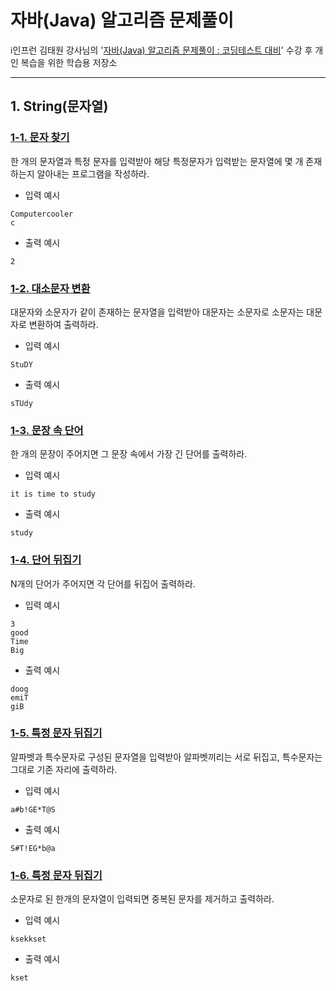# 자바(Java) 알고리즘 문제풀이

ℹ️인프런 김태원 강사님의 '[자바(Java) 알고리즘 문제풀이 : 코딩테스트 대비](https://inf.run/i2Mq)' 수강 후 개인 복습을 위한 학습용 저장소

***

## 1. String(문자열)

### [1-1. 문자 찾기](src/section1/Main01.java)

한 개의 문자열과 특정 문자를 입력받아 해당 특정문자가 입력받는 문자열에 몇 개 존재하는지 알아내는 프로그램을 작성하라.

- 입력 예시
```
Computercooler
c
```

- 출력 예시
```
2
```



### [1-2. 대소문자 변환](src/section1/Main02.java)

대문자와 소문자가 같이 존재하는 문자열을 입력받아 대문자는 소문자로 소문자는 대문자로 변환하여 출력하라.

- 입력 예시
```
StuDY
```

- 출력 예시
```
sTUdy
```



### [1-3. 문장 속 단어](src/section1/Main03.java)
한 개의 문장이 주어지면 그 문장 속에서 가장 긴 단어를 출력하라.

- 입력 예시
```
it is time to study
```

- 출력 예시
```
study
```



### [1-4. 단어 뒤집기](src/section1/Main04.java)
N개의 단어가 주어지면 각 단어를 뒤집어 출력하라.

- 입력 예시
```
3
good
Time
Big
```

- 출력 예시
```
doog
emiT
giB
```



### [1-5. 특정 문자 뒤집기](src/section1/Main05.java)
알파벳과 특수문자로 구성된 문자열을 입력받아 알파벳끼리는 서로 뒤집고, 특수문자는 그대로 기존 자리에 출력하라.

- 입력 예시
```
a#b!GE*T@S
```

- 출력 예시
```
S#T!EG*b@a
```



### [1-6. 특정 문자 뒤집기](src/section1/Main06.java)
소문자로 된 한개의 문자열이 입력되면 중복된 문자를 제거하고 출력하라.

- 입력 예시
```
ksekkset
```

- 출력 예시
```
kset
```